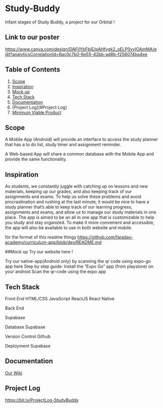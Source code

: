# Study-Buddy

Infant stages of Study Buddy, a project for our Orbital !

## Link to our poster 
https://www.canva.com/design/DAFilYbFbjE/pAHfygk2_oELP0yyIOAmMA/edit?analyticsCorrelationId=6ac0c7b0-6e55-42bb-ad8b-f256074ba4ee

## Table of Contents
1. [Scope](#Scope)
2. [Inspiration](#inspiration)
3. [Mock up](#Mock-up)
4. [Tech Stack](#tech-stack)
5. [Documentation](#Documentation)
6. [Project Log](#Project Log)
7. [Minimum Viable Product](#MVP-Features)


## Scope
A Mobile App (Android) will provide an interface to access the study planner that has a to do list, study timer and assignment reminder.
 
A Web-based App will share a common database with the Mobile App and provide the same functionality.


## Inspiration
As students, we constantly juggle with catching up on lessons and new materials, keeping  up our grades, and also keeping track of our assignments and exams. To help us solve these problems and avoid procrastination and rushing at the last minute, it would be nice to have a study planner that’s able to keep track of our learning progress, assignments and exams, and allow us to manage our study materials in one place. 
The app is aimed to be an all in one app that is customizable to help you study and stay organized. To make it more convenient and accessible, the app will also be available to use in both website and mobile.

for the format of this readme thingy https://github.com/faraday-academy/curriculum-app/blob/dev/README.md

##Mock up
Try our website here ! 

Try our native-app(Android only) by scanning the qr code using expo-go app  here
Step by step guide:
Install the “Expo Go” app (from playstore) on your android
Scan the qr-code using the expo app


## Tech Stack
Front End
HTML/CSS
JavaScript 
ReactJS
React Native

Back End

Supabase

Database
Supabase

Version Control 
Github

Deployment
Supabase



## Documentation
[Our Wiki](https://github.com/MarcusGitty/Study-Buddy/wiki)

## Project Log
https://bit.ly/ProjectLog-StudyBuddy




